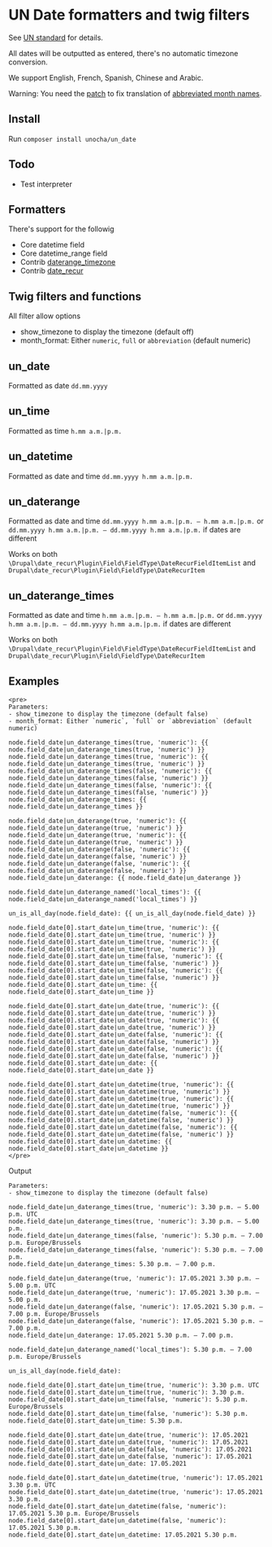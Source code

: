 # UN Date formatters and twig filters

See [UN standard](https://www.un.org/dgacm/en/content/editorial-manual/numbers-dates-time#dates) for details.

All dates will be outputted as entered, there's no automatic timezone conversion.

We support English, French, Spanish, Chinese and Arabic.

Warning: You need the [patch](https://www.drupal.org/files/issues/2021-12-25/3004425-41.patch)
to fix translation of [abbreviated month names](https://www.drupal.org/node/3004425).

## Install

Run `composer install unocha/un_date`

## Todo

- Test interpreter

## Formatters

There's support for the followig

- Core datetime field
- Core datetime_range field
- Contrib [daterange_timezone](https://www.drupal.org/project/datetime_range_timezone)
- Contrib [date_recur](https://www.drupal.org/project/date_recur)

## Twig filters and functions

All filter allow options

- show_timezone to display the timezone (default off)
- month_format: Either `numeric`, `full` or `abbreviation` (default numeric)

## un_date

Formatted as date `dd.mm.yyyy`

## un_time

Formatted as time `h.mm a.m.|p.m.`

## un_datetime

Formatted as date and time `dd.mm.yyyy h.mm a.m.|p.m.`

## un_daterange

Formatted as date and time `dd.mm.yyyy h.mm a.m.|p.m. — h.mm a.m.|p.m.`
or `dd.mm.yyyy h.mm a.m.|p.m. — dd.mm.yyyy h.mm a.m.|p.m.` if dates are different

Works on both `\Drupal\date_recur\Plugin\Field\FieldType\DateRecurFieldItemList` and `Drupal\date_recur\Plugin\Field\FieldType\DateRecurItem`

## un_daterange_times

Formatted as date and time `h.mm a.m.|p.m. — h.mm a.m.|p.m.`
or `dd.mm.yyyy h.mm a.m.|p.m. — dd.mm.yyyy h.mm a.m.|p.m.` if dates are different

Works on both `\Drupal\date_recur\Plugin\Field\FieldType\DateRecurFieldItemList` and `Drupal\date_recur\Plugin\Field\FieldType\DateRecurItem`

## Examples

```twig
<pre>
Parameters:
- show_timezone to display the timezone (default false)
- month_format: Either `numeric`, `full` or `abbreviation` (default numeric)

node.field_date|un_daterange_times(true, 'numeric'): {{ node.field_date|un_daterange_times(true, 'numeric') }}
node.field_date|un_daterange_times(true, 'numeric'): {{ node.field_date|un_daterange_times(true, 'numeric') }}
node.field_date|un_daterange_times(false, 'numeric'): {{ node.field_date|un_daterange_times(false, 'numeric') }}
node.field_date|un_daterange_times(false, 'numeric'): {{ node.field_date|un_daterange_times(false, 'numeric') }}
node.field_date|un_daterange_times: {{ node.field_date|un_daterange_times }}

node.field_date|un_daterange(true, 'numeric'): {{ node.field_date|un_daterange(true, 'numeric') }}
node.field_date|un_daterange(true, 'numeric'): {{ node.field_date|un_daterange(true, 'numeric') }}
node.field_date|un_daterange(false, 'numeric'): {{ node.field_date|un_daterange(false, 'numeric') }}
node.field_date|un_daterange(false, 'numeric'): {{ node.field_date|un_daterange(false, 'numeric') }}
node.field_date|un_daterange: {{ node.field_date|un_daterange }}

node.field_date|un_daterange_named('local_times'): {{ node.field_date|un_daterange_named('local_times') }}

un_is_all_day(node.field_date): {{ un_is_all_day(node.field_date) }}

node.field_date[0].start_date|un_time(true, 'numeric'): {{ node.field_date[0].start_date|un_time(true, 'numeric') }}
node.field_date[0].start_date|un_time(true, 'numeric'): {{ node.field_date[0].start_date|un_time(true, 'numeric') }}
node.field_date[0].start_date|un_time(false, 'numeric'): {{ node.field_date[0].start_date|un_time(false, 'numeric') }}
node.field_date[0].start_date|un_time(false, 'numeric'): {{ node.field_date[0].start_date|un_time(false, 'numeric') }}
node.field_date[0].start_date|un_time: {{ node.field_date[0].start_date|un_time }}

node.field_date[0].start_date|un_date(true, 'numeric'): {{ node.field_date[0].start_date|un_date(true, 'numeric') }}
node.field_date[0].start_date|un_date(true, 'numeric'): {{ node.field_date[0].start_date|un_date(true, 'numeric') }}
node.field_date[0].start_date|un_date(false, 'numeric'): {{ node.field_date[0].start_date|un_date(false, 'numeric') }}
node.field_date[0].start_date|un_date(false, 'numeric'): {{ node.field_date[0].start_date|un_date(false, 'numeric') }}
node.field_date[0].start_date|un_date: {{ node.field_date[0].start_date|un_date }}

node.field_date[0].start_date|un_datetime(true, 'numeric'): {{ node.field_date[0].start_date|un_datetime(true, 'numeric') }}
node.field_date[0].start_date|un_datetime(true, 'numeric'): {{ node.field_date[0].start_date|un_datetime(true, 'numeric') }}
node.field_date[0].start_date|un_datetime(false, 'numeric'): {{ node.field_date[0].start_date|un_datetime(false, 'numeric') }}
node.field_date[0].start_date|un_datetime(false, 'numeric'): {{ node.field_date[0].start_date|un_datetime(false, 'numeric') }}
node.field_date[0].start_date|un_datetime: {{ node.field_date[0].start_date|un_datetime }}
</pre>
```

Output

```
Parameters:
- show_timezone to display the timezone (default false)

node.field_date|un_daterange_times(true, 'numeric'): 3.30 p.m. — 5.00 p.m. UTC
node.field_date|un_daterange_times(true, 'numeric'): 3.30 p.m. — 5.00 p.m.
node.field_date|un_daterange_times(false, 'numeric'): 5.30 p.m. — 7.00 p.m. Europe/Brussels
node.field_date|un_daterange_times(false, 'numeric'): 5.30 p.m. — 7.00 p.m.
node.field_date|un_daterange_times: 5.30 p.m. — 7.00 p.m.

node.field_date|un_daterange(true, 'numeric'): 17.05.2021 3.30 p.m. — 5.00 p.m. UTC
node.field_date|un_daterange(true, 'numeric'): 17.05.2021 3.30 p.m. — 5.00 p.m.
node.field_date|un_daterange(false, 'numeric'): 17.05.2021 5.30 p.m. — 7.00 p.m. Europe/Brussels
node.field_date|un_daterange(false, 'numeric'): 17.05.2021 5.30 p.m. — 7.00 p.m.
node.field_date|un_daterange: 17.05.2021 5.30 p.m. — 7.00 p.m.

node.field_date|un_daterange_named('local_times'): 5.30 p.m. — 7.00 p.m. Europe/Brussels

un_is_all_day(node.field_date):

node.field_date[0].start_date|un_time(true, 'numeric'): 3.30 p.m. UTC
node.field_date[0].start_date|un_time(true, 'numeric'): 3.30 p.m.
node.field_date[0].start_date|un_time(false, 'numeric'): 5.30 p.m. Europe/Brussels
node.field_date[0].start_date|un_time(false, 'numeric'): 5.30 p.m.
node.field_date[0].start_date|un_time: 5.30 p.m.

node.field_date[0].start_date|un_date(true, 'numeric'): 17.05.2021
node.field_date[0].start_date|un_date(true, 'numeric'): 17.05.2021
node.field_date[0].start_date|un_date(false, 'numeric'): 17.05.2021
node.field_date[0].start_date|un_date(false, 'numeric'): 17.05.2021
node.field_date[0].start_date|un_date: 17.05.2021

node.field_date[0].start_date|un_datetime(true, 'numeric'): 17.05.2021 3.30 p.m. UTC
node.field_date[0].start_date|un_datetime(true, 'numeric'): 17.05.2021 3.30 p.m.
node.field_date[0].start_date|un_datetime(false, 'numeric'): 17.05.2021 5.30 p.m. Europe/Brussels
node.field_date[0].start_date|un_datetime(false, 'numeric'): 17.05.2021 5.30 p.m.
node.field_date[0].start_date|un_datetime: 17.05.2021 5.30 p.m.
```
